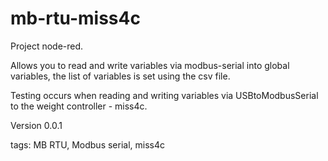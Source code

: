 mb-rtu-miss4c
=============
Project node-red. 

Allows you to read and write variables via modbus-serial into global variables, the list of variables is set using the csv file.


Testing occurs when reading and writing variables via USBtoModbusSerial to the weight controller - miss4c.

Version 0.0.1

tags: MB RTU, Modbus serial, miss4c 
